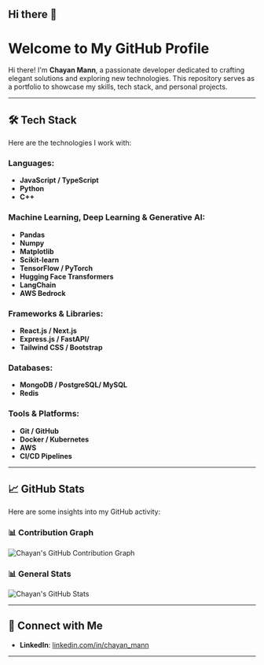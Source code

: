 ## Hi there 👋

<!--
**chayan-mann/chayan-mann** is a ✨ _special_ ✨ repository because its `README.md` (this file) appears on your GitHub profile.

Here are some ideas to get you started:

- 🔭 I’m currently working on ...
- 🌱 I’m currently learning ...
- 👯 I’m looking to collaborate on ...
- 🤔 I’m looking for help with ...
- 💬 Ask me about ...
- 📫 How to reach me: ...
- 😄 Pronouns: ...
- ⚡ Fun fact: ...
-->



#  Welcome to My GitHub Profile

Hi there! I'm **Chayan Mann**, a passionate developer dedicated to crafting elegant solutions and exploring new technologies. This repository serves as a portfolio to showcase my skills, tech stack, and personal projects.

---

## 🛠️ Tech Stack

Here are the technologies I work with:

### Languages:
- **JavaScript / TypeScript**  
- **Python**  
- **C++**

### Machine Learning, Deep Learning & Generative AI:
- **Pandas**
- **Numpy**
- **Matplotlib**
- **Scikit-learn**
- **TensorFlow / PyTorch**
- **Hugging Face Transformers**
- **LangChain**
- **AWS Bedrock**


### Frameworks & Libraries:
- **React.js / Next.js**  
- **Express.js / FastAPI/**  
- **Tailwind CSS / Bootstrap**  

### Databases:
- **MongoDB / PostgreSQL/ MySQL**  
- **Redis**  

### Tools & Platforms:
- **Git / GitHub**  
- **Docker / Kubernetes**  
- **AWS** 
- **CI/CD Pipelines**  

---

## 📈 GitHub Stats

Here are some insights into my GitHub activity:

### 📊 Contribution Graph
![Chayan's GitHub Contribution Graph](https://github-readme-activity-graph.vercel.app/graph?username=chayan-mann&theme=github)



### 📊 General Stats
![Chayan's GitHub Stats](https://github-readme-stats.vercel.app/api?username=chayan-mann&show_icons=true&theme=radical)  

---

## 🤝 Connect with Me

- **LinkedIn**: [linkedin.com/in/chayan_mann](#)

---


